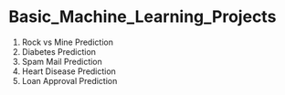 # Basic_Machine_Learning_Projects
1. Rock vs Mine Prediction
2. Diabetes Prediction
3. Spam Mail Prediction
4. Heart Disease Prediction
5. Loan Approval Prediction